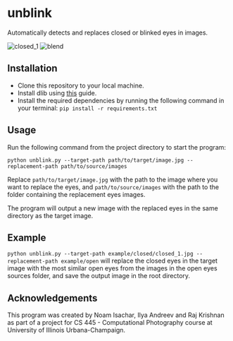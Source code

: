 # unblink

Automatically detects and replaces closed or blinked eyes in images.

![closed_1](https://user-images.githubusercontent.com/53346912/236633186-8e2e5c1e-848a-44e4-b499-64dda49fee8c.jpg)
![blend](https://user-images.githubusercontent.com/53346912/236633188-49b7df55-89f2-46e5-8caf-1388c04ed165.jpg)


## Installation
* Clone this repository to your local machine.
* Install dlib using [this](https://medium.com/analytics-vidhya/how-to-install-dlib-library-for-python-in-windows-10-57348ba1117f) guide.
* Install the required dependencies by running the following command in your terminal: `pip install -r requirements.txt`

## Usage
Run the following command from the project directory to start the program:

`python unblink.py --target-path path/to/target/image.jpg --replacement-path path/to/source/images`

Replace `path/to/target/image.jpg` with the path to the image where you want to replace the eyes, and `path/to/source/images` with the path to the folder containing the replacement eyes images.

The program will output a new image with the replaced eyes in the same directory as the target image.

## Example
`python unblink.py --target-path example/closed/closed_1.jpg --replacement-path example/open`
will replace the closed eyes in the target image with the most similar open eyes from the images in the open eyes sources folder, and save the output image in the root directory.

## Acknowledgements
This program was created by Noam Isachar, Ilya Andreev and Raj Krishnan as part of a project for CS 445 - Computational Photography course at University of Illinois Urbana-Champaign.
